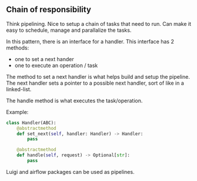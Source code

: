## Chain of responsibility

Think pipelining. Nice to setup a chain of tasks that need to run. Can make it easy to schedule, manage and parallalize the tasks.

In this pattern, there is an interface for a handler. This interface has 2 methods:
- one to set a next hander
- one to execute an operation / task

The method to set a next handler is what helps build and setup the pipeline. The next handler sets a pointer to a possible next handler, sort of like in a linked-list.

The handle method is what executes the task/operation.

Example:
```python
class Handler(ABC):
    @abstractmethod
    def set_next(self, handler: Handler) -> Handler:
        pass

    @abstractmethod
    def handle(self, request) -> Optional[str]:
        pass

```

Luigi and airflow packages can be used as pipelines.